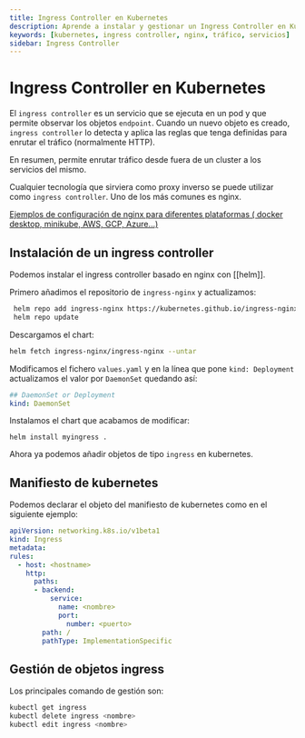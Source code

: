 ```yaml
---
title: Ingress Controller en Kubernetes
description: Aprende a instalar y gestionar un Ingress Controller en Kubernetes para enrutar tráfico externo a los servicios del cluster.
keywords: [kubernetes, ingress controller, nginx, tráfico, servicios]
sidebar: Ingress Controller
---
```


# Ingress Controller en Kubernetes

El `ingress controller` es un servicio que se ejecuta en un pod y que permite observar los objetos `endpoint`. Cuando un nuevo objeto es creado, `ingress controller` lo detecta y aplica las reglas que tenga definidas para enrutar el tráfico (normalmente HTTP).

En resumen, permite enrutar tráfico desde fuera de un cluster a los servicios del mismo.

Cualquier tecnología que sirviera como proxy inverso se puede utilizar como `ingress controller`. Uno de los más comunes es nginx.

[Ejemplos de configuración de nginx para diferentes plataformas ( docker desktop, minikube, AWS, GCP, Azure...)](https://github.com/kubernetes/ingress-nginx/blob/main/docs/deploy/index.md)

## Instalación de un ingress controller
Podemos instalar el ingress controller basado en nginx con [[helm]]. 

Primero añadimos el repositorio de `ingress-nginx` y actualizamos:
``` bash 
 helm repo add ingress-nginx https://kubernetes.github.io/ingress-nginx
 helm repo update
 ```

Descargamos el chart:
``` bash
helm fetch ingress-nginx/ingress-nginx --untar
```

Modificamos el fichero `values.yaml` y en la línea que pone `kind: Deployment` actualizamos el valor por `DaemonSet` quedando así:
``` yaml
## DaemonSet or Deployment
kind: DaemonSet
```

Instalamos el chart que acabamos de modificar:
``` shell
helm install myingress .
```

Ahora ya podemos añadir objetos de tipo `ingress` en kubernetes.

## Manifiesto de kubernetes
Podemos declarar el objeto del manifiesto de kubernetes como en el siguiente ejemplo:
``` yaml 
apiVersion: networking.k8s.io/v1beta1 
kind: Ingress 
metadata:
rules:
  - host: <hostname> 
    http:
      paths:
      - backend:
          service:
            name: <nombre> 
            port:
              number: <puerto> 
        path: /
        pathType: ImplementationSpecific
```

## Gestión de objetos ingress
Los principales comando de gestión son:
``` bash
kubectl get ingress
kubectl delete ingress <nombre>
kubectl edit ingress <nombre>
```


